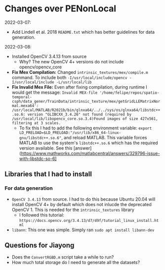 # Changes over PENonLocal

2022-03-07: 
* Add Lindell et al. 2018 `README.txt` which has better guidelines for data generation. 

2022-03-08:
* Installed OpenCV 3.4.13 from source
  * Why? The new OpenCV 4+ versions do not include opencv/opencv_core
* **Fix Mex Compilation:** Changed `intrinsic_textures/mex/compile.m` command. To include both `-I/usr/local/include/opencv -I/usr/local/include -L/usr/local/lib `
* **Fix Invalid Mex File:** Even after fixing compilation, during runtime I would get the message: `Invalid MEX-file '/home/felipe/repos/spatio-temporal-csph/data_gener/TrainData/intrinsic_texture/mex/getGridLLEMatrixNormal.mexa64': /usr/local/MATLAB/R2021b/bin/glnxa64/../../sys/os/glnxa64/libstdc++.so.6: version "GLIBCXX_3.4.26" not found (required by /usr/local/lib/libopencv_core.so.3.4)Found images of size 427x561, filtering at 3 scales.`
  * To fix this I had to add the following environment variable: `export LD_PRELOAD=$LD_PRELOAD:"/usr/lib/x86_64-linux-gnu/libstdc++.so.6"`, and reload MATLAB. This variable forces MATLAB to use the system's `libstdc++.so.6` which has the required version available. See this [answer](https://www.mathworks.com/matlabcentral/answers/329796-issue-with-libstdc-so-6]

## Libraries that I had to install

### For data generation

* `OpenCV 3.4.13` from source. I had to do this because Ubuntu 20.04 will install OpenCV 4+ by default which does not inlucde the deprecated OpenCV 1. This is needed for the `intrinsic_textures` library
  * I followed this tutorial: `https://docs.opencv.org/3.4.13/d7/d9f/tutorial_linux_install.html`
* `libann`: This one was simple. Simply ran `sudo apt install libann-dev`

## Questions for Jiayong

* Does the `ConvertRGBD.m` script take a while to run?
* How much total storage do I need to generate all the datasets?

